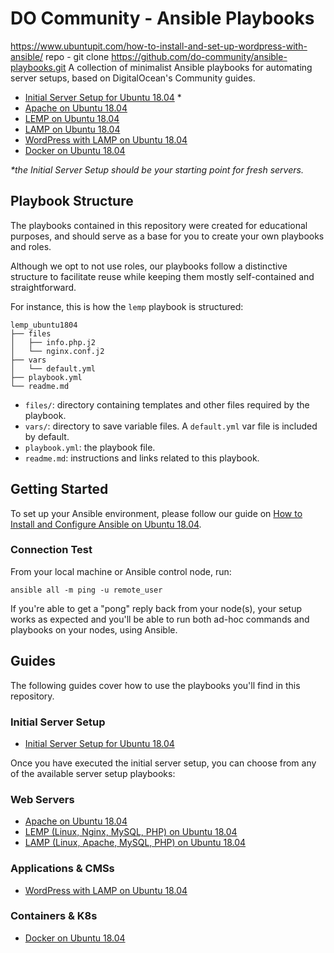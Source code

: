 # DO Community - Ansible Playbooks

https://www.ubuntupit.com/how-to-install-and-set-up-wordpress-with-ansible/
repo - git clone https://github.com/do-community/ansible-playbooks.git
A collection of minimalist Ansible playbooks for automating server setups, based on DigitalOcean's Community guides.

- [Initial Server Setup for Ubuntu 18.04](https://github.com/do-community/ansible-playbooks/tree/master/setup_ubuntu1804) *
- [Apache on Ubuntu 18.04](https://github.com/do-community/ansible-playbooks/tree/master/apache_ubuntu1804)
- [LEMP on Ubuntu 18.04](https://github.com/do-community/ansible-playbooks/tree/master/lemp_ubuntu1804)
- [LAMP on Ubuntu 18.04](https://github.com/do-community/ansible-playbooks/tree/master/lamp_ubuntu1804)
- [WordPress with LAMP on Ubuntu 18.04](https://github.com/do-community/ansible-playbooks/tree/master/wordpress-lamp_ubuntu1804)
- [Docker on Ubuntu 18.04](https://github.com/do-community/ansible-playbooks/tree/master/docker_ubuntu1804)

_\*the Initial Server Setup should be your starting point for fresh servers._

## Playbook Structure

The playbooks contained in this repository were created for educational purposes, and should serve as a base for you to create your own playbooks and roles.

Although we opt to not use roles, our playbooks follow a distinctive structure to facilitate reuse while keeping them mostly self-contained and straightforward.

For instance, this is how the `lemp` playbook is structured:

```
lemp_ubuntu1804
├── files
│   ├── info.php.j2
│   └── nginx.conf.j2
├── vars
│   └── default.yml
├── playbook.yml
└── readme.md
```


- `files/`: directory containing templates and other files required by the playbook.
- `vars/`: directory to save variable files. A `default.yml` var file is included by default.
- `playbook.yml`: the playbook file.
- `readme.md`: instructions and links related to this playbook.

## Getting Started

To set up your Ansible environment, please follow our guide on [How to Install and Configure Ansible on Ubuntu 18.04](https://www.digitalocean.com/community/tutorials/how-to-install-and-configure-ansible-on-ubuntu-18-04).

### Connection Test

From your local machine or Ansible control node, run:

```command
ansible all -m ping -u remote_user
```

If you're able to get a "pong" reply back from your node(s), your setup works as expected and you'll be able to run both ad-hoc commands and playbooks on your nodes, using Ansible.

## Guides

The following guides cover how to use the playbooks you'll find in this repository.

### Initial Server Setup

- [Initial Server Setup for Ubuntu 18.04](https://www.digitalocean.com/community/tutorials/how-to-install-and-configure-ansible-on-ubuntu-18-04)

Once you have executed the initial server setup, you can choose from any of the available server setup playbooks:

### Web Servers
- [Apache on Ubuntu 18.04](https://www.digitalocean.com/community/tutorials/how-to-use-ansible-to-install-and-set-up-apache-on-ubuntu-18-04)
- [LEMP (Linux, Nginx, MySQL, PHP) on Ubuntu 18.04](https://www.digitalocean.com/community/tutorials/how-to-use-ansible-to-install-and-set-up-lemp-on-ubuntu-18-04)
- [LAMP (Linux, Apache, MySQL, PHP) on Ubuntu 18.04](https://www.digitalocean.com/community/tutorials/how-to-use-ansible-to-install-and-set-up-lamp-on-ubuntu-18-04)

### Applications & CMSs

- [WordPress with LAMP on Ubuntu 18.04](https://www.digitalocean.com/community/tutorials/how-to-use-ansible-to-install-and-set-up-wordpress-with-lamp-on-ubuntu-18-04)

### Containers & K8s
- [Docker on Ubuntu 18.04](https://www.digitalocean.com/community/tutorials/how-to-use-ansible-to-install-and-set-up-docker-on-ubuntu-18-04)

